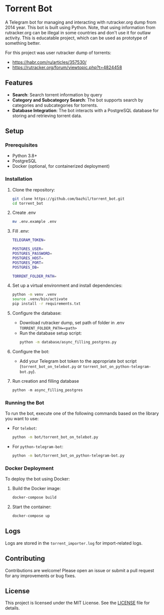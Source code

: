 # Torrent Bot

A Telegram bot for managing and interacting with rutracker.org dump from 2014 year. This bot is built using Python.
Note, that using information from rutracker.org can be illegal in some countries and don't use it for outlaw activity.
This is educatable project, which can be used as prototype of something better.

For this project was user rutracker dump of torrents:
- https://habr.com/ru/articles/357530/
- https://rutracker.org/forum/viewtopic.php?t=4824458

## Features

- **Search**: Search torrent information by query
- **Category and Subcategory Search**: The bot supports search by categories and subcategories for torrents.
- **Database Integration**: The bot interacts with a PostgreSQL database for storing and retrieving torrent data.

## Setup

### Prerequisites

- Python 3.8+
- PostgreSQL
- Docker (optional, for containerized deployment)

### Installation

1. Clone the repository:
   ```bash
   git clone https://github.com/bazhil/torrent_bot.git
   cd torrent_bot
   ```

2. Create .env
    ```bash
    mv .env.example .env
    ```
    
3. Fill .env:
    ```bash
    TELEGRAM_TOKEN=
    
    POSTGRES_USER=
    POSTGRES_PASSWORD=
    POSTGRES_HOST=
    POSTGRES_PORT=
    POSTGRES_DB=
    
    TORRENT_FOLDER_PATH=
    ```
   
4. Set up a virtual environment and install dependencies:
   ```bash
   python -m venv .venv
   source .venv/bin/activate
   pip install -r requirements.txt
   ```

5. Configure the database:
   - Download rutracker dump, set path of folder in .env `TORRENT_FOLDER_PATH=<path>`
   - Run the database setup script:
     ```bash
     python -m database/async_filling_postgres.py
     ```

6. Configure the bot:
   - Add your Telegram bot token to the appropriate bot script (`torrent_bot_on_telebot.py` or `torrent_bot_on_python-telegram-bot.py`).

7. Run creation and filling database
    ```python
    python -m async_filling_postgres
    ```

### Running the Bot

To run the bot, execute one of the following commands based on the library you want to use:

- For `telebot`:
    ```bash
    python -m bot/torrent_bot_on_telebot.py
    ```

- For `python-telegram-bot`:
    ```bash
    python -m bot/torrent_bot_on_python-telegram-bot.py
    ```

### Docker Deployment

To deploy the bot using Docker:

1. Build the Docker image:
    ```bash
    docker-compose build
    ```

2. Start the container:
    ```bash
    docker-compose up
    ```

## Logs

Logs are stored in the `torrent_importer.log` for import-related logs.

## Contributing

Contributions are welcome! Please open an issue or submit a pull request for any improvements or bug fixes.

## License

This project is licensed under the MIT License. See the [LICENSE](LICENSE) file for details.